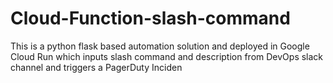 # Cloud-Function-slash-command
This is a python flask based automation solution and deployed in Google Cloud Run which inputs slash command and description from DevOps slack channel and triggers a PagerDuty Inciden
